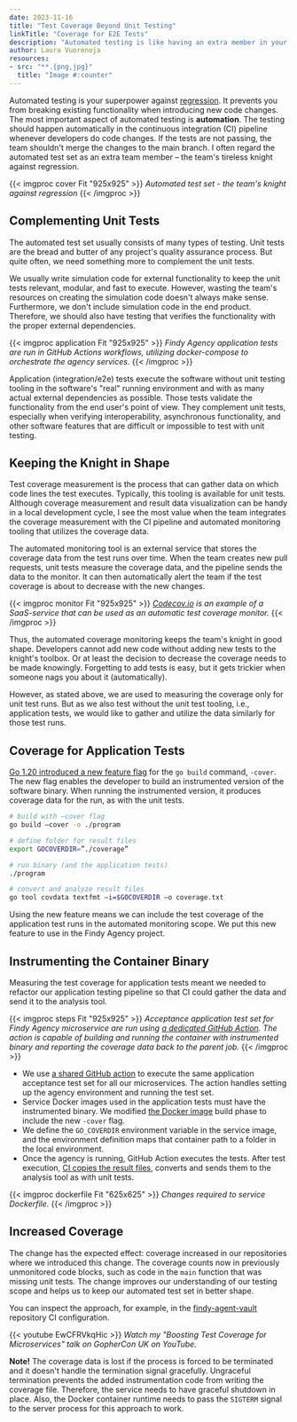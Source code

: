```yaml
---
date: 2023-11-16
title: "Test Coverage Beyond Unit Testing"
linkTitle: "Coverage for E2E Tests"
description: "Automated testing is like having an extra member in your team, a shining knight against regression. Test coverage measurements and automatic test coverage monitoring help the team keep the knight shiny, i.e., automated test sets in good shape. Traditionally, we have measured the coverage for unit tests, but thorough CI pipelines also include other types of testing. Go has recently introduced new tooling that allows us to measure the test coverage for application tests and thus improve our capabilities for keeping our automated tests in shape automatically."
author: Laura Vuorenoja
resources:
- src: "**.{png,jpg}"
  title: "Image #:counter"
---
```



Automated testing is your superpower against [regression](https://en.wikipedia.org/wiki/Software_regression).
It prevents you from breaking existing
functionality when introducing new code changes. The most important aspect of automated testing
is **automation**. The testing should happen automatically in the continuous integration (CI) pipeline
whenever developers do code changes. If the tests are not passing, the team shouldn't merge
the changes to the main branch. I often regard the automated test set as
an extra team member – the team's tireless knight against regression.

{{< imgproc cover Fit "925x925" >}}
<em>Automated test set - the team's knight against regression</em>
{{< /imgproc >}}

## Complementing Unit Tests

The automated test set usually consists of many types of testing. Unit tests are
the bread and butter of any project's quality assurance process. But quite often,
we need something more to complement the unit tests.

We usually write simulation code for external functionality to keep the unit tests relevant,
modular, and fast to execute. However, wasting the team's resources on creating
the simulation code doesn't always make sense. Furthermore, we don't include simulation code
in the end product. Therefore, we should also have testing that verifies the functionality
with the proper external dependencies.

{{< imgproc application Fit "925x925" >}}
<em>Findy Agency application tests are run in GitHub Actions workflows,
utilizing docker-compose to orchestrate the agency services.</em>
{{< /imgproc >}}

Application (integration/e2e) tests execute the software without unit testing tooling
in the software's "real" running environment and with as many actual external dependencies
as possible. Those tests validate the functionality from the end user's point of view.
They complement unit tests, especially when verifying interoperability, asynchronous
functionality, and other software features that are difficult or impossible to test with unit testing.

## Keeping the Knight in Shape

Test coverage measurement is the process that can gather data on which code lines the test executes.
Typically, this tooling is available for unit tests. Although coverage measurement and
result data visualization can be handy in a local development cycle, I see the most value
when the team integrates the coverage measurement with the CI pipeline and automated monitoring
tooling that utilizes the coverage data.

The automated monitoring tool is an external service that stores the coverage data from
the test runs over time. When the team creates new pull requests, unit tests measure
the coverage data, and the pipeline sends the data to the monitor. It can then automatically
alert the team if the test coverage is about to decrease with the new changes.

{{< imgproc monitor Fit "925x925" >}}
<em><a href="https://about.codecov.io/" target="_blank">Codecov.io</a> is an example of
a SaaS-service that can be used as an automatic test coverage monitor.</em>
{{< /imgproc >}}

Thus, the automated coverage monitoring keeps the team's knight in good shape. Developers
cannot add new code without adding new tests to the knight's toolbox. Or at least
the decision to decrease the coverage needs to be made knowingly. Forgetting to add
tests is easy, but it gets trickier when someone nags you about it (automatically).

However, as stated above, we are used to measuring the coverage only for unit test runs.
But as we also test without the unit test tooling, i.e., application tests, we would like
to gather and utilize the data similarly for those test runs.

## Coverage for Application Tests

[Go 1.20 introduced a new feature flag](https://go.dev/blog/integration-test-coverage)
for the `go build` command, `-cover`.
The new flag enables the developer to build an instrumented version of the software binary.
When running the instrumented version, it produces coverage data for the run,
as with the unit tests.

```bash
# build with –cover flag
go build –cover -o ./program

# define folder for result files
export GOCOVERDIR=”./coverage”

# run binary (and the application tests)
./program

# convert and analyze result files
go tool covdata textfmt –i=$GOCOVERDIR –o coverage.txt
```

Using the new feature means we can include the test coverage of the application test runs in the automated monitoring scope. We put this new feature to use in the Findy Agency project.

## Instrumenting the Container Binary

Measuring the test coverage for application tests meant we needed to refactor our application testing
pipeline so that CI could gather the data and send it to the analysis tool.

{{< imgproc steps Fit "925x925" >}}
<em>Acceptance application test set for Findy Agency microservice are run using
<a href="https://github.com/findy-network/e2e-test-action" target="_blank">a dedicated GitHub Action</a>.
The action is capable of building and running the container with instrumented binary and reporting the
coverage data back to the parent job.</em>
{{< /imgproc >}}

* We use [a shared GitHub action](https://github.com/findy-network/e2e-test-action) to execute
the same application acceptance test set for all
our microservices. The action handles setting up the agency environment and running the test set.
* Service Docker images used in the application tests must have the instrumented binary.
We modified [the Docker image](https://github.com/findy-network/findy-agent-vault/blob/master/Dockerfile)
build phase to include the new `-cover` flag.
* We define the `GO_COVERDIR` environment variable in the service image,
and the environment definition maps that container path to a folder in the local environment.
* Once the agency is running, GitHub Action executes the tests. After test execution,
[CI copies the result files](https://github.com/findy-network/findy-agent-vault/blob/cda27be1aaacdf1e73f8c879408134ce1f2fa076/.github/workflows/test.yml#L30),
converts and sends them to the analysis tool as with unit tests.

{{< imgproc dockerfile Fit "625x625" >}}
<em>Changes required to service Dockerfile.</em>
{{< /imgproc >}}

## Increased Coverage

The change has the expected effect: coverage increased in our repositories where we introduced
this change. The coverage counts now in previously unmonitored code blocks, such as code in the `main`
function that was missing unit tests. The change improves our understanding of our testing scope and
helps us to keep our automated test set in better shape.

You can inspect the approach, for example, in the [findy-agent-vault](https://github.com/findy-network/findy-agent-vault/tree/master#findy-agent-vault)
repository CI configuration.

{{< youtube EwCFRVkqHic >}}
*Watch my "Boosting Test Coverage for Microservices" talk on GopherCon UK on YouTube.*

**Note!** The coverage data is lost if the process is forced to be terminated and it doesn't handle
the termination signal gracefully. Ungraceful termination prevents the added instrumentation code
from writing the coverage file. Therefore, the service needs to
have graceful shutdown in place. Also, the Docker container runtime needs to pass
the `SIGTERM` signal to the server process for this approach to work.
